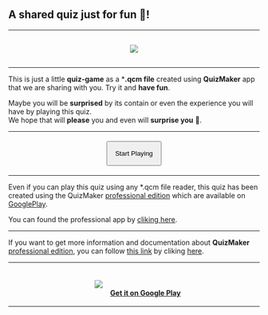 ## A shared quiz just for fun 🤩!
 
---
<div style="text-align:center"><img src="https://firebasestorage.googleapis.com/v0/b/qcm-maker-dd221.appspot.com/o/documents%2Fnotifications%2Fplay-pro-quiz%2Fresources%2Fcover_picture.png?alt=media&token=dcd05c45-a238-422b-aadf-b797bde2016a" style="padding:15px"/></div>

---
This is just a little **quiz-game** as a ***.qcm file** created using **QuizMaker** app that we are sharing with you. Try it and **have fun**.  

Maybe you will be **surprised** by its contain or even the experience you will have by playing this quiz.  
We hope that will **please** you and even will **surprise you** 🙂.  

---

#### <div style="text-align:center"><a href="qcmmaker://activities/PreviewerActivity#https://community.qmakertech.com/qcmfiles/Just_for_fun.qcm"><button style="padding:15px">Start Playing</button></a></div>

---

Even if you can play this quiz using any *.qcm file reader, this quiz has been created using the QuizMaker [professional edition][GooglePlay] which are available on [GooglePlay][GooglePlay].  

You can found the professional app by [cliking here][cover_picture].  

---

If you want to get more information and documentation about **QuizMaker** [professional edition][GooglePlay], you can follow [this link][details_pro] by cliking [here][details_pro].  

---

#### <div style="text-align:center"><a href="https://play.google.com/store/apps/details?id=com.qmaker.qcm.maker&utm_source=md_pro_quiz"><img src="https://play.google.com/intl/en_us/badges/static/images/badges/en_badge_web_generic.png" style="padding:15px">Get it on Google Play</img></a></div>

---

[cover_picture]: https://qcmmaker.qmakertech.com/notifications/play-pro-quiz/resources/cover_picture.png
[call_to_action]: qcmmaker://activities/MySpaceActivity
[challenge_mode_details]: https://github.com/Q-maker/document-qmaker-specifications/blob/master/FAQ/apps/Android/en/challenge_mode.md
[GooglePlay]: https://play.google.com/store/apps/details?id=com.qmaker.qcm.maker
[details_pro]: qcmmaker://activities/MarkdownActivity#https://qcmmaker.qmakertech.com/documentations/advantages-qcmmaker-pro/body.md
